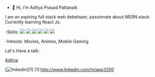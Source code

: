 - 👋 Hi, I’m Aditya Prasad Pattanaik

I am an aspiring full stack web debeloper, passionate about MERN stack. Currently learning React Js.

-Skills:
<img src="https://img.icons8.com/color/48/000000/html-5--v1.png"/>
<img src="https://img.icons8.com/color/48/000000/css3.png"/>
<img src="https://img.icons8.com/color/48/000000/javascript--v2.png"/>
<img src="https://img.icons8.com/external-tal-revivo-shadow-tal-revivo/48/000000/external-mongodb-a-cross-platform-document-oriented-database-program-logo-shadow-tal-revivo.png"/>
<img src="https://img.icons8.com/fluency/48/000000/node-js.png"/>
<img src="https://img.icons8.com/office/48/000000/react.png"/>

-Intrests: Movies, Animes, Mobile Gaming


Let's Have a talk:

[Aditya](mailto:appattanaik3200@gmail.com?)

[![linkedin](https://content.linkedin.com/content/dam/me/business/en-us/amp/brand-site/v2/bg/LI-Bug.svg.original.svg)][1]
[1]:http://www.linkedin.com/in/app3200
